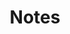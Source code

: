 ---
title: Notes
layout: home

hero:
  name: "Pat's Notes"
  text: "Whims and Wisdom"
  tagline: Welcome, Step into My Digital Nexus and Embark on a Journey of Serendipity by exploring what I Consume, Curate and get Curious about from this Ever-Evolving Notebook.
  image:
    src: brain-book.png
    alt: hero-image

features:
  - icon: 🧑🏽‍💻
    title: Programming
    details: Talking to the computers and asking them to do things (nicely of course)
    link: /Notes/Computer-Programming/
  - icon: 🖥️
    title: Hardware
    details: Building the computers and a capable infrastructure around it
    link: /Notes/Computer-Hardware/
  - icon: 📡
    title: Networking
    details: Making sure some computers can communicate while some computers absolutely cannot
    link: /Notes/Computer-Networking/
  - icon: ☁️
    title: Cloud Computing
    details: Still the same computers, but someone else manages it for you
    link: /Notes/Cloud-Computing/
  - icon: ♾️
    title: DevOps
    details: Its like Development and Operations together, really interesting, you gotta see it
    link: /Notes/DevOps-Engineering/
  - icon: 📊
    title: Data Ecosystem
    details: Gathering, Processing and making sense of the data in hand
    link: /Notes/Data-Ecosystem/
  - icon: 🖼️
    title: Design
    details: The science and logic behind the art of inclusive and user-centric design
    link: /Notes/Design/
  - icon: ㊗️
    title: Linguistics
    details: Learning new languages, and in the process learn about the history, culture and lifestyle of its people as well
    link: /Notes/Linguistics/
  - icon: 🙏🏽
    title: Theology
    details: A little more closer to the meaning and purpose of life
    link: /Notes/Theology/
  - icon: 🙋🏽‍♂️
    title: Productivity
    details: Doing things consistent, quick and efficient, with insights from millenia of human existence
    link: /Notes/Productivity/
  - icon: 📕
    title: Book Reviews
    details: Talking about the books that I read and the points I take away from them
    link: /Notes/Book-Reviews/
  - icon: 🎬
    title: Movie Reviews
    details: Talking about the movies that I happen to watch and how they made me feel/think
    link: https://letterboxd.com/PatrickAmbrosso/
    linkText: Visit Letterbox
    rel: external
---